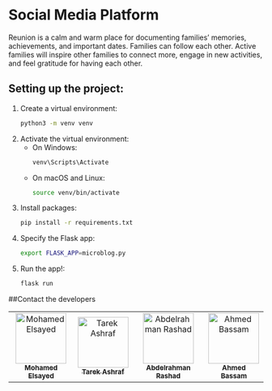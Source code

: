 # Social Media Platform

Reunion is a calm and warm place for documenting families’ memories, achievements, and important dates. Families can follow each other. Active families will inspire other families to connect more, engage in new activities, and feel gratitude for having each other.


## Setting up the project:
1. Create a virtual environment:
    ```bash
    python3 -m venv venv
    ```
2. Activate the virtual environment:
    - On Windows:
      ```bash
      venv\Scripts\Activate
      ```
    - On macOS and Linux:
      ```bash
      source venv/bin/activate
      ```
3. Install packages:
    ```bash
    pip install -r requirements.txt
    ```
4. Specify the Flask app:
    ```bash
    export FLASK_APP=microblog.py
    ```
5. Run the app!:
    ```bash
    flask run
    ```

##Contact the developers 
<table>
  <tbody>
        <tr>
        <td align="center">
            <a href="https://github.com/modi161">
                <img src="https://avatars.githubusercontent.com/u/65646207?v=4" width="100px;" alt="Mohamed Elsayed"/>
                <br />
                <sub><b>Mohamed Elsayed</b></sub>
            </a>
            <br />
        </td>
        <td align="center">
            <a href="https://github.com/tarek1488">
                <img src="https://avatars.githubusercontent.com/u/105943642?v=4" width="100px;" alt="Tarek Ashraf"/>
                <br />
                <sub><b>Tarek Ashraf</b></sub>
            </a>
            <br />
        </td>
        <td align="center">
            <a href="https://github.com/Rashaddd003">
                <img src="https://avatars.githubusercontent.com/u/119047399?v=4" width="100px;" alt="Abdelrahman Rashad"/>
                <br />
                <sub><b>Abdelrahman Rashad</b></sub>
            </a>
            <br />
        </td>
        <td align="center">
            <a href="https://github.com/besology512">
                <img src="https://avatars.githubusercontent.com/u/55919957?v=4" width="100px;" alt="Ahmed Bassam"/>
                <br />
                <sub><b>Ahmed Bassam</b></sub>
            </a>
            <br />
        </td>
        </tr>
    </tbody>
</table>


